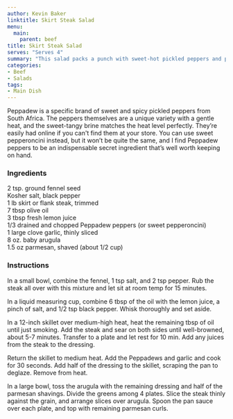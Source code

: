 ```yaml
---
author: Kevin Baker
linktitle: Skirt Steak Salad
menu:
  main:
    parent: beef
title: Skirt Steak Salad
serves: "Serves 4"
summary: "This salad packs a punch with sweet-hot pickled peppers and peppery arugula. It's also incredibly easy."
categories:
- Beef
- Salads
tags:
- Main Dish
---
```

Peppadew is a specific brand of sweet and spicy pickled peppers from South Africa. The peppers themselves are a unique variety with a gentle heat, and the sweet-tangy brine matches the heat level perfectly. They’re easily had online if you can't find them at your store. You can use sweet pepperoncini instead, but it won’t be quite the same, and I find Peppadew peppers to be an indispensable secret ingredient that’s well worth keeping on hand.
### Ingredients

<div class="ingredient-list">

2 tsp. ground fennel seed   
Kosher salt, black pepper   
1 lb skirt or flank steak, trimmed   
7 tbsp olive oil   
3 tbsp fresh lemon juice   
1/3 drained and chopped Peppadew peppers (or sweet pepperoncini)   
1 large clove garlic, thinly sliced   
8 oz. baby arugula   
1.5 oz parmesan, shaved (about 1/2 cup)   

</div>

### Instructions
In a small bowl, combine the fennel, 1 tsp salt, and 2 tsp pepper. Rub the steak all over with this mixture and let sit at room temp for 15 minutes. 

In a liquid measuring cup, combine 6 tbsp of the oil with the lemon juice, a pinch of salt, and 1/2 tsp black pepper. Whisk thoroughly and set aside. 

In a 12-inch skillet over medium-high heat, heat the remaining tbsp of oil until just smoking. Add the steak and sear on both sides until well-browned, about 5-7 minutes. Transfer to a plate and let rest for 10 min.  Add any juices from the steak to the dressing. 

Return the skillet to medium heat. Add the Peppadews and garlic and cook for 30 seconds. Add half of the dressing to the skillet, scraping the pan to deglaze. Remove from heat. 

In a large bowl, toss the arugula with the remaining dressing and half of the parmesan shavings.  Divide the greens among 4 plates.  Slice the steak thinly against the grain, and arrange slices over arugula. Spoon the pan sauce over each plate, and top with remaining parmesan curls. 
